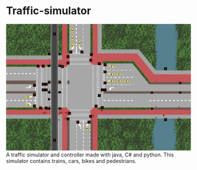 # Traffic-simulator
![Screenshot of the simulator](https://github.com/sjimbonator/Traffic-simulator/blob/master/simulatie/simulation/trafficsim.PNG)
A traffic simulator and controller made with java, C# and python. This simulator contains trains, cars, bikes and pedestrians. 
